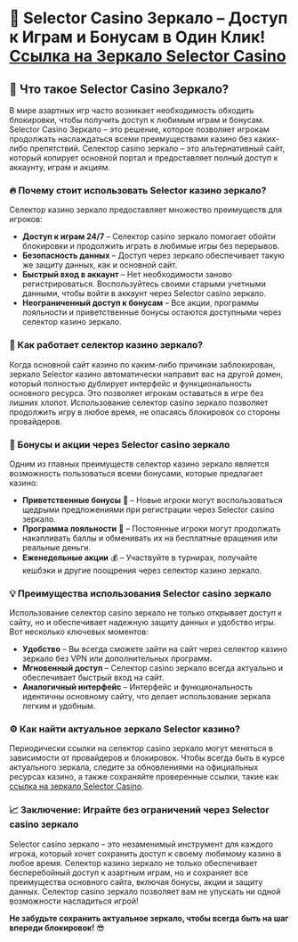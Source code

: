 # 🎰 Selector Casino Зеркало – Доступ к Играм и Бонусам в Один Клик! [Ссылка на Зеркало Selector Casino](https://gosel.pl/SELVK)

## 📢 Что такое Selector Casino Зеркало?

В мире азартных игр часто возникает необходимость обходить блокировки, чтобы получить доступ к любимым играм и бонусам. Selector Casino Зеркало – это решение, которое позволяет игрокам продолжать наслаждаться всеми преимуществами казино без каких-либо препятствий. Селектор casino зеркало – это альтернативный сайт, который копирует основной портал и предоставляет полный доступ к аккаунту, играм и акциям. 

### 🔥 Почему стоит использовать Selector казино зеркало?

Селектор казино зеркало предоставляет множество преимуществ для игроков:

- **Доступ к играм 24/7** – Селектор casino зеркало помогает обойти блокировки и продолжить играть в любимые игры без перерывов.
- **Безопасность данных** – Доступ через зеркало обеспечивает такую же защиту данных, как и основной сайт.
- **Быстрый вход в аккаунт** – Нет необходимости заново регистрироваться. Воспользуйтесь своими старыми учетными данными, чтобы войти в аккаунт через Selector casino зеркало.
- **Неограниченный доступ к бонусам** – Все акции, программы лояльности и приветственные бонусы остаются доступными через селектор казино зеркало.

### 🚀 Как работает селектор казино зеркало?

Когда основной сайт казино по каким-либо причинам заблокирован, зеркало Selector казино автоматически направит вас на другой домен, который полностью дублирует интерфейс и функциональность основного ресурса. Это позволяет игрокам оставаться в игре без лишних хлопот. Использование селектор casino зеркало позволяет продолжить игру в любое время, не опасаясь блокировок со стороны провайдеров.

### 🎁 Бонусы и акции через Selector casino зеркало

Одним из главных преимуществ селектор казино зеркало является возможность пользоваться всеми бонусами, которые предлагает казино:

- **Приветственные бонусы** 🎉 – Новые игроки могут воспользоваться щедрыми предложениями при регистрации через Selector casino зеркало.
- **Программа лояльности** 💎 – Постоянные игроки могут продолжать накапливать баллы и обменивать их на бесплатные вращения или реальные деньги.
- **Еженедельные акции** 💰 – Участвуйте в турнирах, получайте кешбэки и другие поощрения через селектор казино зеркало.

### 💡 Преимущества использования Selector casino зеркало

Использование селектор casino зеркало не только открывает доступ к сайту, но и обеспечивает надежную защиту данных и удобство игры. Вот несколько ключевых моментов:

- **Удобство** – Вы всегда сможете зайти на сайт через селектор казино зеркало без VPN или дополнительных программ.
- **Мгновенный доступ** – Селектор casino зеркало всегда актуально и обеспечивает быстрый вход на сайт.
- **Аналогичный интерфейс** – Интерфейс и функциональность идентичны основному сайту, что делает использование зеркала легким и удобным.

### ⚙️ Как найти актуальное зеркало Selector казино?

Периодически ссылки на селектор casino зеркало могут меняться в зависимости от провайдеров и блокировок. Чтобы всегда быть в курсе актуального зеркала, следите за обновлениями на официальных ресурсах казино, а также сохраняйте проверенные ссылки, такие как [ссылка на зеркало Selector Casino](https://gosel.pl/SELVK). 

### 📈 Заключение: Играйте без ограничений через Selector casino зеркало

Selector casino зеркало – это незаменимый инструмент для каждого игрока, который хочет сохранить доступ к своему любимому казино в любое время. Селектор казино зеркало не только обеспечивает бесперебойный доступ к азартным играм, но и сохраняет все преимущества основного сайта, включая бонусы, акции и защиту данных. Селектор casino зеркало позволяет вам не упускать ни одной возможности насладиться игрой!

**Не забудьте сохранить актуальное зеркало, чтобы всегда быть на шаг впереди блокировок!** 😎
